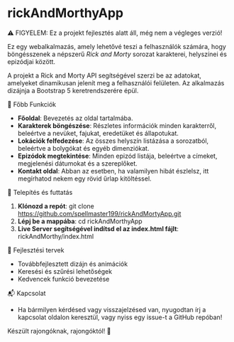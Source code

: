 # rickAndMorthyApp

⚠ FIGYELEM: Ez a projekt fejlesztés alatt áll, még nem a végleges verzió!

Ez egy webalkalmazás, amely lehetővé teszi a felhasználók számára, hogy böngésszenek a népszerű *Rick and Morty* sorozat karakterei, helyszínei és epizódjai között. 

A projekt a Rick and Morty API segítségével szerzi be az adatokat, amelyeket dinamikusan jelenít meg a felhasználói felületen. Az alkalmazás dizájnja a Bootstrap 5 keretrendszerére épül.

🌟 Főbb Funkciók
- **Főoldal**: Bevezetés az oldal tartalmába.
- **Karakterek böngészése**: Részletes információk minden karakterről, beleértve a nevüket, fajukat, eredetüket és állapotukat.
- **Lokációk felfedezése**: Az összes helyszín listázása a sorozatból, beleértve a bolygókat és egyéb dimenziókat.
- **Epizódok megtekintése**: Minden epizód listája, beleértve a címeket, megjelenési dátumokat és a szereplőket.
- **Kontakt oldal**: Abban az esetben, ha valamilyen hibát észlelsz, itt megírhatod nekem egy rövid űrlap kitöltéssel.

🚀 Telepítés és futtatás
1. **Klónozd a repót**:
   git clone https://github.com/spellmaster199/rickAndMortyApp.git
2. **Lépj be a mappába**:
   cd rickAndMorthyApp
3. **Live Server segítségével indítsd el az index.html fájlt**:
   rickAndMorthy/index.html

🔧 Fejlesztési tervek
- Továbbfejlesztett dizájn és animációk
- Keresési és szűrési lehetőségek
- Kedvencek funkció bevezetése

📬 Kapcsolat
- Ha bármilyen kérdésed vagy visszajelzésed van, nyugodtan írj a kapcsolat oldalon keresztül, vagy nyiss egy issue-t a GitHub repóban!

Készült rajongóknak, rajongóktól! 🚀

